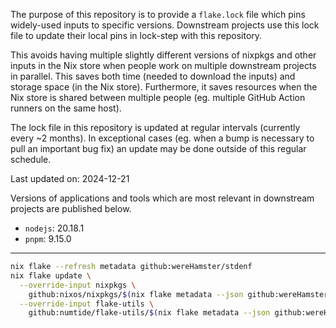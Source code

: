 The purpose of this repository is to provide a `flake.lock` file which pins
widely-used inputs to specific versions. Downstream projects use this lock
file to update their local pins in lock-step with this repository.

This avoids having multiple slightly different versions of nixpkgs and other
inputs in the Nix store when people work on multiple downstream projects
in parallel. This saves both time (needed to download the inputs) and storage
space (in the Nix store). Furthermore, it saves resources when the Nix store
is shared between multiple people (eg. multiple GitHub Action runners on the
same host).

The lock file in this repository is updated at regular intervals (currently
every ~2 months). In exceptional cases (eg. when a bump is necessary to pull
an important bug fix) an update may be done outside of this regular schedule.

Last updated on: 2024-12-21

Versions of applications and tools which are most relevant in downstream
projects are published below.

 - `nodejs`: 20.18.1
 - `pnpm`: 9.15.0

---

```sh
nix flake --refresh metadata github:wereHamster/stdenf
nix flake update \
  --override-input nixpkgs \
    github:nixos/nixpkgs/$(nix flake metadata --json github:wereHamster/stdenf | jq -r '.locks.nodes.nixpkgs.locked.rev') \
  --override-input flake-utils \
    github:numtide/flake-utils/$(nix flake metadata --json github:wereHamster/stdenf | jq -r '.locks.nodes."flake-utils".locked.rev')
```
